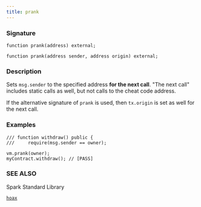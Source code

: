 ```yaml
---
title: prank
---
```


### Signature

```solidity
function prank(address) external;
```

```solidity
function prank(address sender, address origin) external;
```

### Description

Sets `msg.sender` to the specified address **for the next call**. "The next call" includes static calls as well, but not calls to the cheat code address.

If the alternative signature of `prank` is used, then `tx.origin` is set as well for the next call.

### Examples

```solidity
/// function withdraw() public {
///     require(msg.sender == owner);

vm.prank(owner);
myContract.withdraw(); // [PASS]
```

### SEE ALSO

Spark Standard Library

[`hoax`](../spark-std/hoax)
